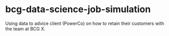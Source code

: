 # bcg-data-science-job-simulation
Using data to advice client (PowerCo) on how to retain their customers with the team at BCG X.
